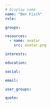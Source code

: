 ```yaml
---
# Display name
name: "Ben Fisch"
role:

groups:

resources:
  - name: avatar
    src: avatar.png

interests:

education:

social:

email:

user_groups:

quote:
---
```

